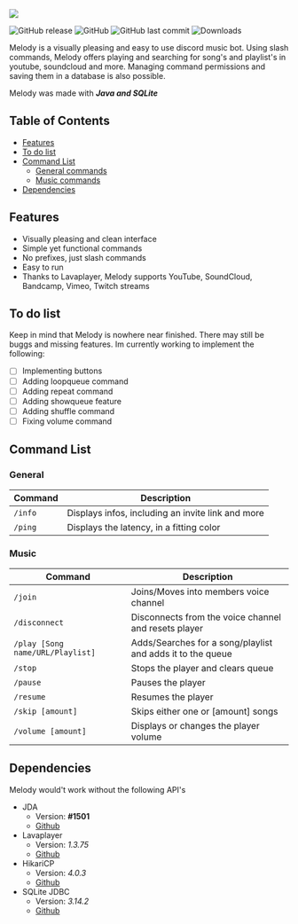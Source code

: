 <img src="https://github.com/necsii/melody/blob/main/.websrc/Melody_Banner.png" />

![GitHub release](https://img.shields.io/github/release/necsii/melody.svg)
![GitHub](https://img.shields.io/github/license/necsii/melody.svg)
![GitHub last commit](https://img.shields.io/github/last-commit/necsii/melody.svg)
![Downloads](https://img.shields.io/github/downloads/necsii/melody/total.svg)

Melody is a visually pleasing and easy to use discord music bot. Using slash commands, Melody offers playing and searching for song's and playlist's in youtube, soundcloud and  more. Managing command permissions and saving them in a database is also possible. 

Melody was made with ***Java and SQLite***

## Table of Contents

* [Features](#features)
* [To do list](#to-do-list)
* [Command List](#command-list)
  * [General commands](#general)
  * [Music commands](#music)
* [Dependencies](#dependencies)

## Features
* Visually pleasing and clean interface
* Simple yet functional commands
* No prefixes, just slash commands
* Easy to run
* Thanks to Lavaplayer, Melody supports YouTube, SoundCloud, Bandcamp, Vimeo, Twitch streams

## To do list

Keep in mind that Melody is nowhere near finished. There may still be buggs and missing features. Im currently working to implement the following:

* [ ] Implementing buttons
* [ ] Adding loopqueue command
* [ ] Adding repeat command
* [ ] Adding showqueue feature
* [ ] Adding shuffle command
* [ ] Fixing volume command

## Command List

### General

Command | Description
----------------|----------------
`/info` | Displays infos, including an invite link and more
`/ping` | Displays the latency, in a fitting color

### Music

Command | Description
----------------|----------------
`/join` | Joins/Moves into members voice channel
`/disconnect` | Disconnects from the voice channel and resets player
`/play [Song name/URL/Playlist]` | Adds/Searches for a song/playlist and adds it to the queue
`/stop` | Stops the player and clears queue
`/pause` | Pauses the player
`/resume` | Resumes the player
`/skip [amount]` | Skips either one or [amount] songs
`/volume [amount]` | Displays or changes the player volume

## Dependencies

Melody would't work without the following API's
* JDA
   * Version: **#1501**
   * [Github](https://github.com/DV8FromTheWorld/JDA)
* Lavaplayer
   * Version: *1.3.75*
   * [Github](https://github.com/sedmelluq/lavaplayer)
* HikariCP
   * Version: *4.0.3*
   * [Github](https://github.com/brettwooldridge/HikariCP)
* SQLite JDBC
   * Version: *3.14.2*
   * [Github](https://github.com/xerial/sqlite-jdbc)
